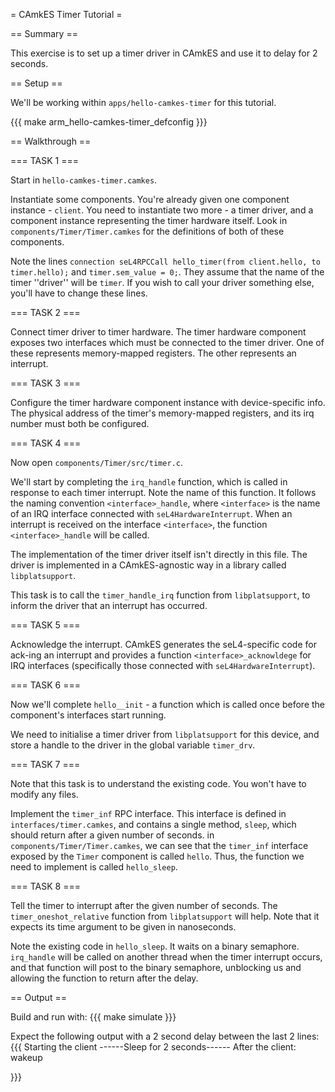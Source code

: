 = CAmkES Timer Tutorial =

== Summary ==

This exercise is to set up a timer driver in CAmkES and use it to delay for 2 seconds.

== Setup ==

We'll be working within `apps/hello-camkes-timer` for this tutorial.

{{{
make arm_hello-camkes-timer_defconfig
}}}

== Walkthrough ==

=== TASK 1 ===

Start in `hello-camkes-timer.camkes`.

Instantiate some components. You're already given one component instance - `client`.
You need to instantiate two more - a timer driver, and a component instance representing the timer hardware itself.
Look in `components/Timer/Timer.camkes` for the definitions of both of these components.

Note the lines `connection seL4RPCCall hello_timer(from client.hello, to timer.hello);` and `timer.sem_value = 0;`. They assume that the name of the timer ''driver'' will be `timer`. If you wish to call your driver something else, you'll have to change these lines.

=== TASK 2 ===

Connect timer driver to timer hardware. The timer hardware component exposes two interfaces which must be connected to the timer driver. One of these represents memory-mapped registers. The other represents an interrupt.

=== TASK 3 ===

Configure the timer hardware component instance with device-specific info. The physical address of the timer's memory-mapped registers, and its irq number must both be configured.

=== TASK 4 ===

Now open `components/Timer/src/timer.c`.

We'll start by completing the `irq_handle` function, which is called in response to each timer interrupt. Note the name of this function. It follows the naming convention `<interface>_handle`, where `<interface>` is the name of an IRQ interface connected with `seL4HardwareInterrupt`. When an interrupt is received on the interface `<interface>`, the function `<interface>_handle` will be called.

The implementation of the timer driver itself isn't directly in this file. The driver is implemented in a CAmkES-agnostic way in a library called `libplatsupport`.

This task is to call the `timer_handle_irq` function from `libplatsupport`, to inform the driver that an interrupt has occurred.

=== TASK 5 ===

Acknowledge the interrupt. CAmkES generates the seL4-specific code for ack-ing an interrupt and provides a function `<interface>_acknowldege` for IRQ interfaces (specifically those connected with `seL4HardwareInterrupt`).

=== TASK 6 ===

Now we'll complete `hello__init` - a function which is called once before the component's interfaces start running.

We need to initialise a timer driver from `libplatsupport` for this device, and store a handle to the driver in the global variable `timer_drv`.

=== TASK 7 ===

Note that this task is to understand the existing code. You won't have to modify any files.

Implement the `timer_inf` RPC interface. This interface is defined in `interfaces/timer.camkes`, and contains a single method, `sleep`, which should return after a given number of seconds. in `components/Timer/Timer.camkes`, we can see that the `timer_inf` interface exposed by the `Timer` component is called `hello`. Thus, the function we need to implement is called `hello_sleep`.

=== TASK 8 ===

Tell the timer to interrupt after the given number of seconds. The `timer_oneshot_relative` function from `libplatsupport` will help. Note that it expects its time argument to be given in nanoseconds.

Note the existing code in `hello_sleep`. It waits on a binary semaphore. `irq_handle` will be called on another thread when the timer interrupt occurs, and that function will post to the binary semaphore, unblocking us and allowing the function to return after the delay.

== Output ==

Build and run with:
{{{
make simulate
}}}

Expect the following output with a 2 second delay between the last 2 lines:
{{{
Starting the client
------Sleep for 2 seconds------
After the client: wakeup

}}}
